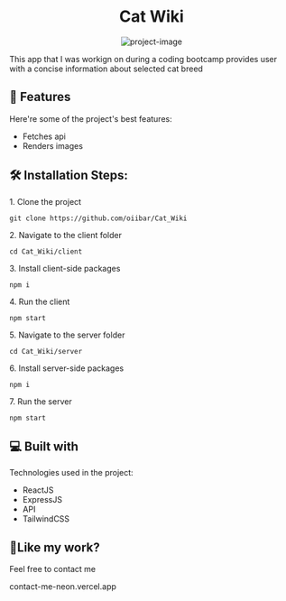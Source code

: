 <h1 align="center" id="title">Cat Wiki</h1>

<p align="center"><img src="https://socialify.git.ci/oiibar/Cat_Wiki/image?language=1&amp;name=1&amp;owner=1&amp;pattern=Solid&amp;theme=Light" alt="project-image"></p>

<p id="description">This app that I was workign on during a coding bootcamp provides user with a concise information about selected cat breed</p>

  
  
<h2>🧐 Features</h2>

Here're some of the project's best features:

*   Fetches api
*   Renders images

<h2>🛠️ Installation Steps:</h2>

<p>1. Clone the project</p>

```
git clone https://github.com/oiibar/Cat_Wiki
```

<p>2. Navigate to the client folder</p>

```
cd Cat_Wiki/client
```

<p>3. Install client-side packages</p>

```
npm i
```

<p>4. Run the client</p>

```
npm start
```

<p>5. Navigate to the server folder</p>

```
cd Cat_Wiki/server
```

<p>6. Install server-side packages</p>

```
npm i
```

<p>7. Run the server</p>

```
npm start
```

  
<h2>💻 Built with</h2>

Technologies used in the project:

*   ReactJS
*   ExpressJS
*   API
*   TailwindCSS

<h2>💖Like my work?</h2>

Feel free to contact me<p>contact-me-neon.vercel.app</p>
